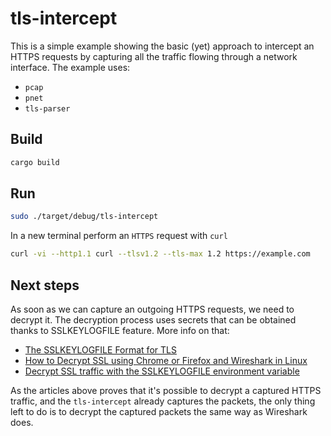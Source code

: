 # tls-intercept

This is a simple example showing the basic (yet) approach to intercept an HTTPS requests by capturing all the traffic flowing through a network interface.
The example uses:

- `pcap`
- `pnet`
- `tls-parser`

## Build

```rust
cargo build
```

## Run

```bash
sudo ./target/debug/tls-intercept
```

In a new terminal perform an `HTTPS` request with `curl`

```bash
curl -vi --http1.1 curl --tlsv1.2 --tls-max 1.2 https://example.com
```

## Next steps

As soon as we can capture an outgoing HTTPS requests, we need to decrypt it. The decryption process uses secrets that can be obtained thanks to SSLKEYLOGFILE feature. More info on that:
- [The SSLKEYLOGFILE Format for TLS](https://www.ietf.org/archive/id/draft-thomson-tls-keylogfile-00.html)
- [How to Decrypt SSL using Chrome or Firefox and Wireshark in Linux](https://knowledgebase.paloaltonetworks.com/KCSArticleDetail?id=kA14u000000wkvECAQ&lang=en_US%E2%80%A9)
- [Decrypt SSL traffic with the SSLKEYLOGFILE environment variable](https://my.f5.com/manage/s/article/K50557518)

As the articles above proves that it's possible to decrypt a captured HTTPS traffic, and the `tls-intercept` already captures the packets, the only thing left to do is to decrypt the captured packets the same way as Wireshark does.